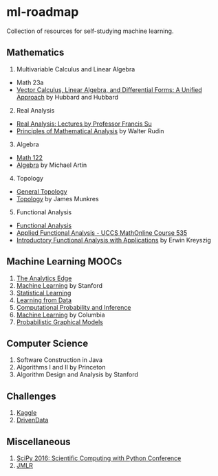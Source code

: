 # ml-roadmap
Collection of resources for self-studying machine learning.

## Mathematics
1. Multivariable Calculus and Linear Algebra
  - Math 23a
  - [Vector Calculus, Linear Algebra, and Differential Forms: A Unified Approach](http://www.goodreads.com/book/show/631871.Vector_Calculus_Linear_Algebra_and_Differential_Forms?from_search=true) by Hubbard and Hubbard
2. Real Analysis
  - [Real Analysis: Lectures by Professor Francis Su](https://www.youtube.com/playlist?list=PL0E754696F72137EC)
  - [Principles of Mathematical Analysis](http://www.goodreads.com/book/show/292079.Principles_of_Mathematical_Analysis) by Walter Rudin
3. Algebra
  - [Math 122](http://wayback.archive-it.org/3671/20150528171650/https://www.extension.harvard.edu/open-learning-initiative/abstract-algebra)
  - [Algebra](http://www.goodreads.com/book/show/1247754.Algebra?from_search=true) by Michael Artin
4. Topology
  - [General Topology](https://www.youtube.com/playlist?list=PLpG_ISEhQ6z0Q5MaIvdn5tBJFWfp9fZtQ)
  - [Topology](http://www.goodreads.com/book/show/116418.Topology) by James Munkres
5. Functional Analysis
  - [Functional Analysis](https://www.youtube.com/playlist?list=PLAvgI3H-gclZa-DVTMyUIAxM-X8NSikwu)
  - [Applied Functional Analysis - UCCS MathOnline Course 535](https://www.youtube.com/playlist?list=PLBC73B96341ECF455)
  - [Introductory Functional Analysis with Applications](http://www.goodreads.com/book/show/241452.Introductory_Functional_Analysis_with_Applications) by Erwin Kreyszig
  
## Machine Learning MOOCs
1. [The Analytics Edge](https://www.edx.org/course/analytics-edge-mitx-15-071x-2)
2. [Machine Learning](https://www.coursera.org/learn/machine-learning) by Stanford
3. [Statistical Learning](https://lagunita.stanford.edu/courses/HumanitiesSciences/StatLearning/Winter2016/about)
4. [Learning from Data](https://www.edx.org/course/learning-data-introductory-machine-caltechx-cs1156x)
5. [Computational Probability and Inference](https://www.edx.org/course/computational-probability-inference-mitx-6-008-1x)
6. [Machine Learning](https://www.edx.org/course/machine-learning-columbiax-csmm-102x) by Columbia
7. [Probabilistic Graphical Models](https://www.coursera.org/specializations/probabilistic-graphical-models)


## Computer Science
1. Software Construction in Java
2. Algorithms I and II by Princeton
3. Algorithm Design and Analysis by Stanford


## Challenges
1. [Kaggle](https://www.kaggle.com/)
2. [DrivenData](https://www.drivendata.org/)


## Miscellaneous
1. [SciPy 2016: Scientific Computing with Python Conference](https://www.youtube.com/playlist?list=PLYx7XA2nY5Gf37zYZMw6OqGFRPjB1jCy6)
2. [JMLR](http://www.jmlr.org/)

